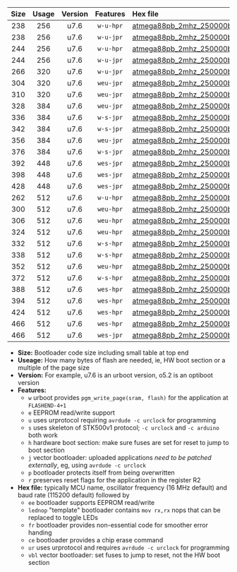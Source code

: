 |Size|Usage|Version|Features|Hex file|
|:-:|:-:|:-:|:-:|:--|
|238|256|u7.6|`w-u-hpr`|[atmega88pb_2mhz_250000bps_ur.hex](https://raw.githubusercontent.com/stefanrueger/urboot/main//atmega88pb_2mhz_250000bps_ur.hex)|
|238|256|u7.6|`w-u-jpr`|[atmega88pb_2mhz_250000bps_ur_vbl.hex](https://raw.githubusercontent.com/stefanrueger/urboot/main//atmega88pb_2mhz_250000bps_ur_vbl.hex)|
|244|256|u7.6|`w-u-hpr`|[atmega88pb_2mhz_250000bps_lednop_ur.hex](https://raw.githubusercontent.com/stefanrueger/urboot/main//atmega88pb_2mhz_250000bps_lednop_ur.hex)|
|244|256|u7.6|`w-u-jpr`|[atmega88pb_2mhz_250000bps_lednop_ur_vbl.hex](https://raw.githubusercontent.com/stefanrueger/urboot/main//atmega88pb_2mhz_250000bps_lednop_ur_vbl.hex)|
|266|320|u7.6|`w-u-jpr`|[atmega88pb_2mhz_250000bps_lednop_fr_ur_vbl.hex](https://raw.githubusercontent.com/stefanrueger/urboot/main//atmega88pb_2mhz_250000bps_lednop_fr_ur_vbl.hex)|
|304|320|u7.6|`weu-jpr`|[atmega88pb_2mhz_250000bps_ee_ur_vbl.hex](https://raw.githubusercontent.com/stefanrueger/urboot/main//atmega88pb_2mhz_250000bps_ee_ur_vbl.hex)|
|310|320|u7.6|`weu-jpr`|[atmega88pb_2mhz_250000bps_ee_lednop_ur_vbl.hex](https://raw.githubusercontent.com/stefanrueger/urboot/main//atmega88pb_2mhz_250000bps_ee_lednop_ur_vbl.hex)|
|328|384|u7.6|`weu-jpr`|[atmega88pb_2mhz_250000bps_ee_lednop_fr_ur_vbl.hex](https://raw.githubusercontent.com/stefanrueger/urboot/main//atmega88pb_2mhz_250000bps_ee_lednop_fr_ur_vbl.hex)|
|336|384|u7.6|`w-s-jpr`|[atmega88pb_2mhz_250000bps_vbl.hex](https://raw.githubusercontent.com/stefanrueger/urboot/main//atmega88pb_2mhz_250000bps_vbl.hex)|
|342|384|u7.6|`w-s-jpr`|[atmega88pb_2mhz_250000bps_lednop_vbl.hex](https://raw.githubusercontent.com/stefanrueger/urboot/main//atmega88pb_2mhz_250000bps_lednop_vbl.hex)|
|356|384|u7.6|`weu-jpr`|[atmega88pb_2mhz_250000bps_ee_lednop_fr_ce_ur_vbl.hex](https://raw.githubusercontent.com/stefanrueger/urboot/main//atmega88pb_2mhz_250000bps_ee_lednop_fr_ce_ur_vbl.hex)|
|376|384|u7.6|`w-s-jpr`|[atmega88pb_2mhz_250000bps_lednop_fr_vbl.hex](https://raw.githubusercontent.com/stefanrueger/urboot/main//atmega88pb_2mhz_250000bps_lednop_fr_vbl.hex)|
|392|448|u7.6|`wes-jpr`|[atmega88pb_2mhz_250000bps_ee_vbl.hex](https://raw.githubusercontent.com/stefanrueger/urboot/main//atmega88pb_2mhz_250000bps_ee_vbl.hex)|
|398|448|u7.6|`wes-jpr`|[atmega88pb_2mhz_250000bps_ee_lednop_vbl.hex](https://raw.githubusercontent.com/stefanrueger/urboot/main//atmega88pb_2mhz_250000bps_ee_lednop_vbl.hex)|
|428|448|u7.6|`wes-jpr`|[atmega88pb_2mhz_250000bps_ee_lednop_fr_vbl.hex](https://raw.githubusercontent.com/stefanrueger/urboot/main//atmega88pb_2mhz_250000bps_ee_lednop_fr_vbl.hex)|
|262|512|u7.6|`w-u-hpr`|[atmega88pb_2mhz_250000bps_lednop_fr_ur.hex](https://raw.githubusercontent.com/stefanrueger/urboot/main//atmega88pb_2mhz_250000bps_lednop_fr_ur.hex)|
|300|512|u7.6|`weu-hpr`|[atmega88pb_2mhz_250000bps_ee_ur.hex](https://raw.githubusercontent.com/stefanrueger/urboot/main//atmega88pb_2mhz_250000bps_ee_ur.hex)|
|306|512|u7.6|`weu-hpr`|[atmega88pb_2mhz_250000bps_ee_lednop_ur.hex](https://raw.githubusercontent.com/stefanrueger/urboot/main//atmega88pb_2mhz_250000bps_ee_lednop_ur.hex)|
|324|512|u7.6|`weu-hpr`|[atmega88pb_2mhz_250000bps_ee_lednop_fr_ur.hex](https://raw.githubusercontent.com/stefanrueger/urboot/main//atmega88pb_2mhz_250000bps_ee_lednop_fr_ur.hex)|
|332|512|u7.6|`w-s-hpr`|[atmega88pb_2mhz_250000bps.hex](https://raw.githubusercontent.com/stefanrueger/urboot/main//atmega88pb_2mhz_250000bps.hex)|
|338|512|u7.6|`w-s-hpr`|[atmega88pb_2mhz_250000bps_lednop.hex](https://raw.githubusercontent.com/stefanrueger/urboot/main//atmega88pb_2mhz_250000bps_lednop.hex)|
|352|512|u7.6|`weu-hpr`|[atmega88pb_2mhz_250000bps_ee_lednop_fr_ce_ur.hex](https://raw.githubusercontent.com/stefanrueger/urboot/main//atmega88pb_2mhz_250000bps_ee_lednop_fr_ce_ur.hex)|
|372|512|u7.6|`w-s-hpr`|[atmega88pb_2mhz_250000bps_lednop_fr.hex](https://raw.githubusercontent.com/stefanrueger/urboot/main//atmega88pb_2mhz_250000bps_lednop_fr.hex)|
|388|512|u7.6|`wes-hpr`|[atmega88pb_2mhz_250000bps_ee.hex](https://raw.githubusercontent.com/stefanrueger/urboot/main//atmega88pb_2mhz_250000bps_ee.hex)|
|394|512|u7.6|`wes-hpr`|[atmega88pb_2mhz_250000bps_ee_lednop.hex](https://raw.githubusercontent.com/stefanrueger/urboot/main//atmega88pb_2mhz_250000bps_ee_lednop.hex)|
|424|512|u7.6|`wes-hpr`|[atmega88pb_2mhz_250000bps_ee_lednop_fr.hex](https://raw.githubusercontent.com/stefanrueger/urboot/main//atmega88pb_2mhz_250000bps_ee_lednop_fr.hex)|
|466|512|u7.6|`wes-hpr`|[atmega88pb_2mhz_250000bps_ee_lednop_fr_ce.hex](https://raw.githubusercontent.com/stefanrueger/urboot/main//atmega88pb_2mhz_250000bps_ee_lednop_fr_ce.hex)|
|466|512|u7.6|`wes-jpr`|[atmega88pb_2mhz_250000bps_ee_lednop_fr_ce_vbl.hex](https://raw.githubusercontent.com/stefanrueger/urboot/main//atmega88pb_2mhz_250000bps_ee_lednop_fr_ce_vbl.hex)|

- **Size:** Bootloader code size including small table at top end
- **Useage:** How many bytes of flash are needed, ie, HW boot section or a multiple of the page size
- **Version:** For example, u7.6 is an urboot version, o5.2 is an optiboot version
- **Features:**
  + `w` urboot provides `pgm_write_page(sram, flash)` for the application at `FLASHEND-4+1`
  + `e` EEPROM read/write support
  + `u` uses urprotocol requiring `avrdude -c urclock` for programming
  + `s` uses skeleton of STK500v1 protocol; `-c urclock` and `-c arduino` both work
  + `h` hardware boot section: make sure fuses are set for reset to jump to boot section
  + `j` vector bootloader: uploaded applications *need to be patched externally*, eg, using `avrdude -c urclock`
  + `p` bootloader protects itself from being overwritten
  + `r` preserves reset flags for the application in the register R2
- **Hex file:** typically MCU name, oscillator frequency (16 MHz default) and baud rate (115200 default) followed by
  + `ee` bootloader supports EEPROM read/write
  + `lednop` "template" bootloader contains `mov rx,rx` nops that can be replaced to toggle LEDs
  + `fr` bootloader provides non-essential code for smoother error handing
  + `ce` bootloader provides a chip erase command
  + `ur` uses urprotocol and requires `avrdude -c urclock` for programming
  + `vbl` vector bootloader: set fuses to jump to reset, not the HW boot section
